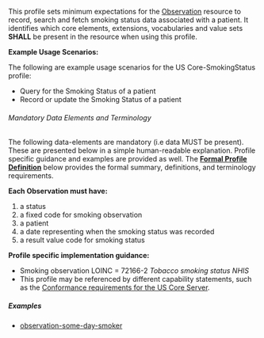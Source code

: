 



This profile sets minimum expectations for the [Observation] resource to record, search and fetch smoking status data associated with a patient. It identifies which core elements, extensions, vocabularies and value sets **SHALL** be present in the resource when using this profile.

**Example Usage Scenarios:**

The following are example usage scenarios for the US Core-SmokingStatus
profile:

- Query for the Smoking Status of a patient
- Record or update the Smoking Status of a patient

###### Mandatory Data Elements and Terminology


The following data-elements are mandatory (i.e data MUST be present). These are presented below in a simple human-readable explanation.  Profile specific guidance and examples are provided as well.  The [**Formal Profile Definition**](#profile) below provides the  formal summary, definitions, and  terminology requirements.  

**Each Observation must have:**

1.  a status
1.  a fixed code for smoking observation
1.  a patient
1.  a date representing when the smoking status was recorded
1.  a result value code for smoking status


**Profile specific implementation guidance:**

 - Smoking observation LOINC = 72166-2 *Tobacco smoking status NHIS*
 - This profile may be referenced by different capability statements, such as the [Conformance requirements for the US Core Server].

##### Examples

 - [observation-some-day-smoker](Observation-some-day-smoker.html)

[Observation]: {{site.data.fhir.path}}observation.html
[Conformance requirements for the US Core Server]: CapabilityStatement-server.html
